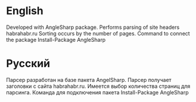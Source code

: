 # English
Developed with AngleSharp package.
Performs parsing of site headers habrahabr.ru
Sorting occurs by the number of pages.
Command to connect the package Install-Package AngleSharp

# Русский
Парсер разработан на базе пакета AngelSharp. Парсер получает заголовки с сайта habrahabr.ru. 
Имеется выбор количества страниц для парсинга.
Команда для подключения пакета Install-Package AngleSharp
